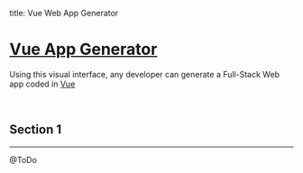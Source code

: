 title: Vue Web App Generator

# [Vue App Generator](https://appseed.us/app-generator/vuejs)

Using this visual interface, any developer can generate a Full-Stack Web app coded in [Vue](https://vuejs.org/)

<br />

## Section 1
---

@ToDo
